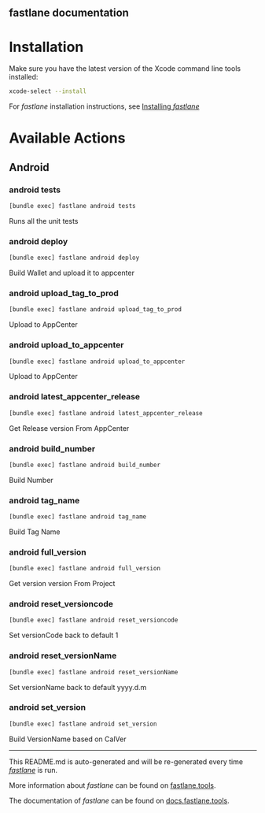 fastlane documentation
----

# Installation

Make sure you have the latest version of the Xcode command line tools installed:

```sh
xcode-select --install
```

For _fastlane_ installation instructions, see [Installing _fastlane_](https://docs.fastlane.tools/#installing-fastlane)

# Available Actions

## Android

### android tests

```sh
[bundle exec] fastlane android tests
```

Runs all the unit tests

### android deploy

```sh
[bundle exec] fastlane android deploy
```

Build Wallet and upload it to appcenter

### android upload_tag_to_prod

```sh
[bundle exec] fastlane android upload_tag_to_prod
```

Upload to AppCenter

### android upload_to_appcenter

```sh
[bundle exec] fastlane android upload_to_appcenter
```

Upload to AppCenter

### android latest_appcenter_release

```sh
[bundle exec] fastlane android latest_appcenter_release
```

Get Release version From AppCenter

### android build_number

```sh
[bundle exec] fastlane android build_number
```

Build Number

### android tag_name

```sh
[bundle exec] fastlane android tag_name
```

Build Tag Name

### android full_version

```sh
[bundle exec] fastlane android full_version
```

Get version version From Project

### android reset_versioncode

```sh
[bundle exec] fastlane android reset_versioncode
```

Set versionCode back to default 1

### android reset_versionName

```sh
[bundle exec] fastlane android reset_versionName
```

Set versionName back to default yyyy.d.m

### android set_version

```sh
[bundle exec] fastlane android set_version
```

Build VersionName based on CalVer

----

This README.md is auto-generated and will be re-generated every time [_fastlane_](https://fastlane.tools) is run.

More information about _fastlane_ can be found on [fastlane.tools](https://fastlane.tools).

The documentation of _fastlane_ can be found on [docs.fastlane.tools](https://docs.fastlane.tools).
